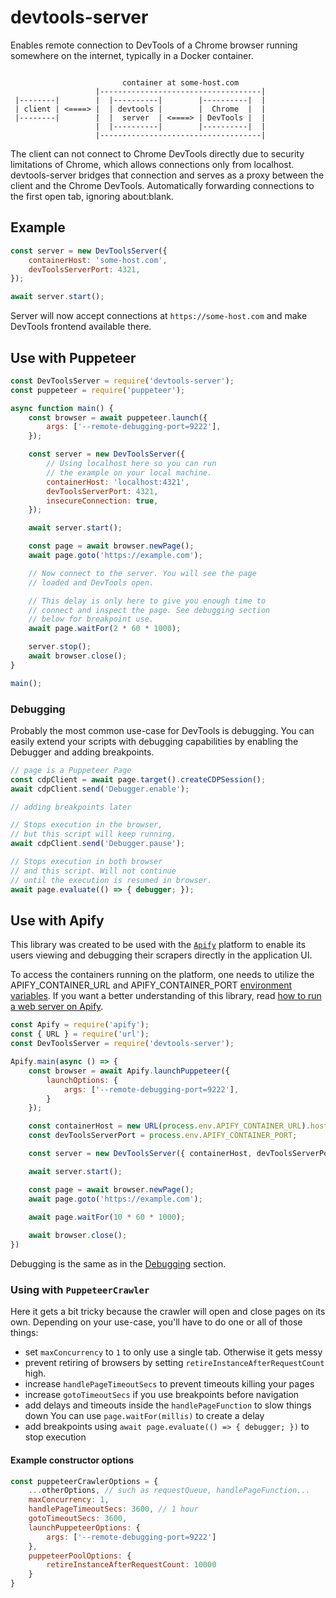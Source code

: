 # devtools-server
Enables remote connection to DevTools of a Chrome browser running somewhere
on the internet, typically in a Docker container.

```

                         container at some-host.com
                   |------------------------------------|
 |--------|        |  |----------|        |----------|  |
 | client | <====> |  | devtools |        |  Chrome  |  |
 |--------|        |  |  server  | <====> | DevTools |  |
                   |  |----------|        |----------|  |
                   |------------------------------------|

```
The client can not connect to Chrome DevTools directly due to security
limitations of Chrome, which allows connections only from localhost.
devtools-server bridges that connection and serves as a proxy between
the client and the Chrome DevTools. Automatically forwarding connections
to the first open tab, ignoring about:blank.

## Example

```js
const server = new DevToolsServer({
    containerHost: 'some-host.com',
    devToolsServerPort: 4321,
});

await server.start();
```

Server will now accept connections at `https://some-host.com` and make DevTools frontend available there.

## Use with Puppeteer

```js
const DevToolsServer = require('devtools-server');
const puppeteer = require('puppeteer');

async function main() {
    const browser = await puppeteer.launch({
        args: ['--remote-debugging-port=9222'],
    });

    const server = new DevToolsServer({
        // Using localhost here so you can run
        // the example on your local machine.
        containerHost: 'localhost:4321',
        devToolsServerPort: 4321,
        insecureConnection: true,
    });

    await server.start();

    const page = await browser.newPage();
    await page.goto('https://example.com');

    // Now connect to the server. You will see the page
    // loaded and DevTools open.

    // This delay is only here to give you enough time to
    // connect and inspect the page. See debugging section
    // below for breakpoint use.
    await page.waitFor(2 * 60 * 1000);

    server.stop();
    await browser.close();
}

main();
```

### Debugging
Probably the most common use-case for DevTools is debugging. You can easily extend your scripts with debugging
capabilities by enabling the Debugger and adding breakpoints. 

```js
// page is a Puppeteer Page
const cdpClient = await page.target().createCDPSession();
await cdpClient.send('Debugger.enable');

// adding breakpoints later

// Stops execution in the browser,
// but this script will keep running.
await cdpClient.send('Debugger.pause');

// Stops execution in both browser
// and this script. Will not continue
// until the execution is resumed in browser.
await page.evaluate(() => { debugger; });
```

## Use with Apify

This library was created to be used with the [`Apify`](https://apify.com) platform
to enable its users viewing and debugging their scrapers directly in the application UI.

To access the containers running on the platform, one needs to utilize the APIFY_CONTAINER_URL
and APIFY_CONTAINER_PORT [environment variables](https://docs.apify.com/actor/run#environment-variables).
If you want a better understanding of this library, read
[how to run a web server on Apify](https://help.apify.com/en/articles/2157629-running-a-web-server).

```js
const Apify = require('apify');
const { URL } = require('url');
const DevToolsServer = require('devtools-server');

Apify.main(async () => {
    const browser = await Apify.launchPuppeteer({
        launchOptions: {
            args: ['--remote-debugging-port=9222'],
        }
    });

    const containerHost = new URL(process.env.APIFY_CONTAINER_URL).host;
    const devToolsServerPort = process.env.APIFY_CONTAINER_PORT;

    const server = new DevToolsServer({ containerHost, devToolsServerPort });

    await server.start();

    const page = await browser.newPage();
    await page.goto('https://example.com');
    
    await page.waitFor(10 * 60 * 1000);

    await browser.close();
})
```

Debugging is the same as in the [Debugging](#debugging) section.

### Using with `PuppeteerCrawler`

Here it gets a bit tricky because the crawler will open and close pages on its own. Depending
on your use-case, you'll have to do one or all of those things:

- set `maxConcurrency` to `1` to only use a single tab. Otherwise it gets messy
- prevent retiring of browsers by setting `retireInstanceAfterRequestCount` high.
- increase `handlePageTimeoutSecs` to prevent timeouts killing your pages
- increase `gotoTimeoutSecs` if you use breakpoints before navigation
- add delays and timeouts inside the `handlePageFunction` to slow things down
  You can use `page.waitFor(millis)` to create a delay
- add breakpoints using `await page.evaluate(() => { debugger; })` to stop execution

#### Example constructor options 

```js
const puppeteerCrawlerOptions = {
    ...otherOptions, // such as requestQueue, handlePageFunction...
    maxConcurrency: 1,
    handlePageTimeoutSecs: 3600, // 1 hour
    gotoTimeoutSecs: 3600,
    launchPuppeteerOptions: {
        args: ['--remote-debugging-port=9222']
    },
    puppeteerPoolOptions: {
        retireInstanceAfterRequestCount: 10000
    }
}
```
